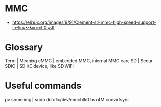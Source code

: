 # MMC
- https://elinux.org/images/9/91/Clement-sd-mmc-high-speed-support-in-linux-kernel_0.pdf

# Glossary
Term | Meaning
eMMC | embedded MMC, internal MMC card
SD   | Secur
SDIO | SD I/O device, like SD WiFi

# Useful commands
pv some.img | sudo dd of=/dev/mmcblk0 bs=4M conv=fsync
